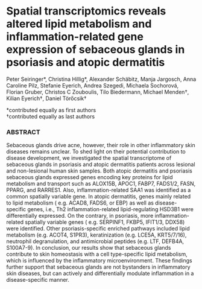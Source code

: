 # Spatial transcriptomics reveals altered lipid metabolism and inflammation-related gene expression of sebaceous glands in psoriasis and atopic dermatitis

Peter Seiringer*, Christina Hillig*, Alexander Schäbitz, Manja Jargosch, Anna Caroline Pilz, 
Stefanie Eyerich, Andrea Szegedi, Michaela Sochorová, Florian Gruber, Christos C Zouboulis, 
Tilo Biedermann, Michael Menden†, Kilian Eyerich†, Daniel Törőcsik†  <br>

*contributed equally as first authors <br>
†contributed equally as last authors <br>


### ABSTRACT
Sebaceous glands drive acne, however, their role in other inflammatory skin diseases remains unclear. 
To shed light on their potential contribution to disease development, we investigated the spatial transcriptome of 
sebaceous glands in psoriasis and atopic dermatitis patients across lesional and non-lesional human skin samples. 
Both atopic dermatitis and psoriasis sebaceous glands expressed genes encoding key proteins for lipid metabolism and 
transport such as ALOX15B, APOC1, FABP7, FADS1/2, FASN, PPARG, and RARRES1. Also, inflammation-related SAA1 was 
identified as a common spatially variable gene. In atopic dermatitis, genes mainly related to lipid metabolism (
e.g. ACAD8, FADS6, or EBP) as well as disease-specific genes, i.e., Th2 inflammation-related lipid-regulating HSD3B1 
were differentially expressed. On the contrary, in psoriasis, more inflammation-related spatially variable genes (
e.g. SERPINF1, FKBP5, IFIT1/3, DDX58) were identified. Other psoriasis-specific enriched pathways included lipid 
metabolism (e.g. ACOT4, S1PR3), keratinization (e.g. LCE5A, KRT5/7/16), neutrophil degranulation, and antimicrobial 
peptides (e.g. LTF, DEFB4A, S100A7-9). In conclusion, our results show that sebaceous glands contribute to skin 
homeostasis with a cell type-specific lipid metabolism, which is influenced by the inflammatory microenvironment. 
These findings further support that sebaceous glands are not bystanders in inflammatory skin diseases, but can actively 
and differentially modulate inflammation in a disease-specific manner.